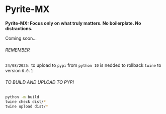 # Pyrite-MX

**Pyrite-MX: Focus only on what truly matters. No boilerplate. No distractions.**

Coming soon...


###### REMEMBER

`24/08/2025:` to upload to `pypi` from `python 10` is nedded to rollback `twine` to version `6.0.1`

###### TO BUILD AND UPLOAD TO PYPI

```bash
python -m build
twine check dist/*
twine upload dist/*
```
